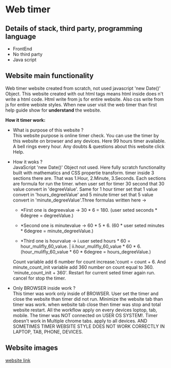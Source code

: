 # Web timer

## Details of stack, third party, programming language
- FrontEnd
- No third party
- Java script

## Website main functionality
Web timer website created from scratch, not used javascript 'new Date()' Object. This website created with out html tags means html inside does n't write a html code. Html write from js for entire website. Also css write from js for entire webiste styles. When new user visit the web timer than first help guide show for **understand** the website.

**How it timer work:** 
- What is purpose of this website ? <br> This website purpose is online timer check. You can use the timer by this website on browser and any devices. Here 99 hours timer available. A bell rings every hour. Any doubts & questions about this website click Help.

- How it woks ? <br> JavaScript 'new Date()' Object not used. Here fully scratch functionality built with mathematics and CSS propertie transform. timer inside 3 sections there are. That was 1.Hour, 2.Minute, 3.Seconds. Each sections are formula for run the timer. when user set for timer 30 second that 30 value convert in 'degreeValue'. Same for 1 hour timer set that 1 value convert in 'hours_degreeValue' and 5 minute timer set that 5 value convert in 'minute_degreeValue'.Three formulas written here ->
    - *First one is degreevalue -> 30 * 6 = 180. (user seted seconds * 6degree = degreeValue.)

    - *Second one is minutevalue -> 60 * 5 * 6. (60 * user seted minutes * 6degree = minute_degreeValue.)

    - *Third one is hourvalue -> i.user seted hours * 60 = hour_mulifly_60_value. | ii.hour_mulifly_60_value * 60 * 6. (hour_mulifly_60_value * 60 * 6degree = hours_degreeValue.)

    Count variable add 6 number for count increase.'count = count + 6. And minute_count_init variable add 360 number on count equal to 360. 'minute_count_init + 360'. Restart for current seted timer again run. cancel for stop the timer.

- Only BROWSER inside work ? <br> This timer was work only inside of BROWSER. User set the timer and close the website than timer did not run. Minimize the website tab than timer was work. when website tab close then timer was stop and total website restart. All the workflow apply on every devices loptop, tab, mobile. The timer was NOT connected on USER OS SYSTEM!. Timer doesn't work in Multiple chrome tabs. apply to all devices. AND SOMETIMES TIMER WEBSITE STYLE DOES NOT WORK CORRECTLY IN LAPTOP, TAB, PHONE, DEVICES.

## Website images

<a href="https://website-timer.netlify.app/" target="_blank">website link</a>